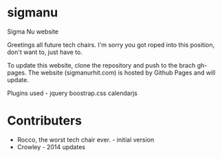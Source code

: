 sigmanu
=======

Sigma Nu website

Greetings all future tech chairs. I'm sorry you got roped into this position, don't want to, just have to.

To update this website, clone the repository and push to the brach gh-pages. The website (sigmanurhit.com) is hosted by Github Pages and will update. 

Plugins used -
jquery
boostrap.css
calendarjs

Contributers
========
- Rocco, the worst tech chair ever. - initial version
- Crowley - 2014 updates

